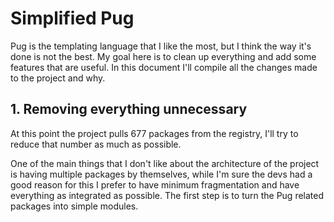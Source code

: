 # Simplified Pug

Pug is the templating language that I like the most, but I think the way it's done is not the best. My goal here is to clean up everything and add some features that are useful. In this document I'll compile all the changes made to the project and why.

## 1. Removing everything unnecessary

At this point the project pulls 677 packages from the registry, I'll try to reduce that number as much as possible.

One of the main things that I don't like about the architecture of the project is having multiple packages by themselves, while I'm sure the devs had a good reason for this I prefer to have minimum fragmentation and have everything as integrated as possible. The first step is to turn the Pug related packages into simple modules.
